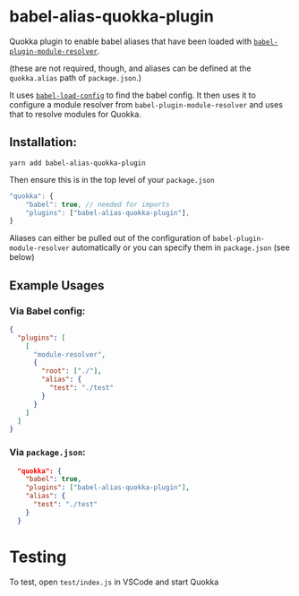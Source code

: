 # babel-alias-quokka-plugin

Quokka plugin to enable babel aliases that have been loaded with [`babel-plugin-module-resolver`](https://www.npmjs.com/package/babel-plugin-module-resolver).

(these are not required, though, and aliases can be defined at the `quokka.alias` path of `package.json`.)

It uses [`babel-load-config`](https://www.npmjs.com/package/babel-load-config) to find the babel config.
It then uses it to configure a module resolver from `babel-plugin-module-resolver` and uses that to resolve modules for Quokka.

## Installation:

`yarn add babel-alias-quokka-plugin`

Then ensure this is in the top level of your `package.json`

```javascript
"quokka": {
    "babel": true, // needed for imports
    "plugins": ["babel-alias-quokka-plugin"],
}
```

Aliases can either be pulled out of the configuration of `babel-plugin-module-resolver` automatically or you can specify them in `package.json` (see below)

## Example Usages

### Via Babel config:

```json
{
  "plugins": [
    [
      "module-resolver",
      {
        "root": ["./"],
        "alias": {
          "test": "./test"
        }
      }
    ]
  ]
}
```

### Via `package.json`:

```json
  "quokka": {
    "babel": true,
    "plugins": ["babel-alias-quokka-plugin"],
    "alias": {
      "test": "./test"
    }
  }
```

# Testing

To test, open `test/index.js` in VSCode and start Quokka
